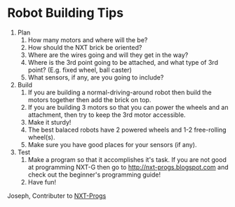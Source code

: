 # Robot Building Tips

1. Plan
    1. How many motors and where will the be?
    2. How should the NXT brick be oriented?
    3. Where are the wires going and will they get in the way?
    4. Where is the 3rd point going to be attached, and what type of 3rd point?  (E.g. fixed wheel, ball caster)
    5. What sensors, if any, are you going to include?
2. Build
    1. If you are building a normal-driving-around robot then build the motors together then add the brick on top.
    2. If you are building 3 motors so that you can power the wheels and an attachment, then try to keep the 3rd motor accessible.
    3. Make it sturdy!
    4. The best balaced robots have 2 powered wheels and 1-2 free-rolling wheel(s).
    5. Make sure you have good places for your sensors (if any).
3. Test
    1. Make a program so that it accomplishes it's task. If you are not good at programming NXT-G then go to http://nxt-progs.blogspot.com and check out the beginner's programming guide!
    2. Have fun!

Joseph, Contributer to [NXT-Progs](http://nxt-progs.blogspot.com)
